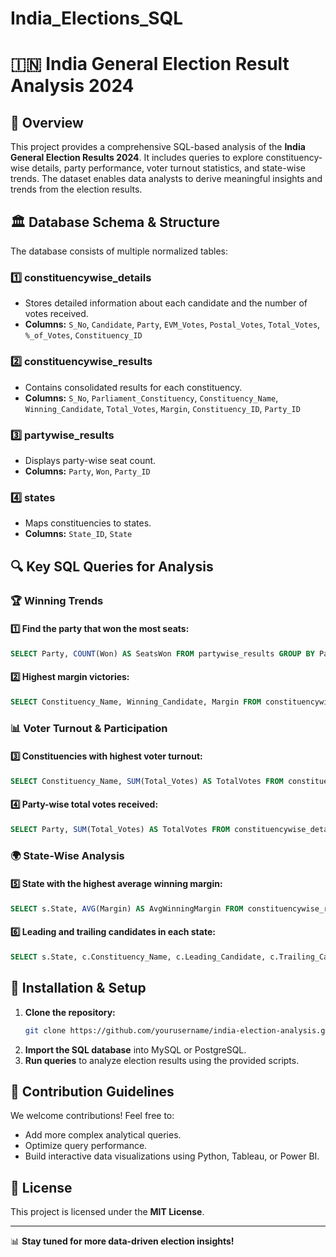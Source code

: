 # India_Elections_SQL
# 🇮🇳 India General Election Result Analysis 2024

## 📌 Overview
This project provides a comprehensive SQL-based analysis of the **India General Election Results 2024**. It includes queries to explore constituency-wise details, party performance, voter turnout statistics, and state-wise trends. The dataset enables data analysts to derive meaningful insights and trends from the election results.

## 🏛 Database Schema & Structure
The database consists of multiple normalized tables:

### **1️⃣ constituencywise_details**
- Stores detailed information about each candidate and the number of votes received.
- **Columns:** `S_No`, `Candidate`, `Party`, `EVM_Votes`, `Postal_Votes`, `Total_Votes`, `%_of_Votes`, `Constituency_ID`

### **2️⃣ constituencywise_results**
- Contains consolidated results for each constituency.
- **Columns:** `S_No`, `Parliament_Constituency`, `Constituency_Name`, `Winning_Candidate`, `Total_Votes`, `Margin`, `Constituency_ID`, `Party_ID`

### **3️⃣ partywise_results**
- Displays party-wise seat count.
- **Columns:** `Party`, `Won`, `Party_ID`

### **4️⃣ states**
- Maps constituencies to states.
- **Columns:** `State_ID`, `State`

## 🔍 Key SQL Queries for Analysis
### 🏆 Winning Trends
#### 1️⃣ Find the party that won the most seats:
```sql
SELECT Party, COUNT(Won) AS SeatsWon FROM partywise_results GROUP BY Party ORDER BY SeatsWon DESC;
```
#### 2️⃣ Highest margin victories:
```sql
SELECT Constituency_Name, Winning_Candidate, Margin FROM constituencywise_results ORDER BY Margin DESC LIMIT 10;
```

### 📊 Voter Turnout & Participation
#### 3️⃣ Constituencies with highest voter turnout:
```sql
SELECT Constituency_Name, SUM(Total_Votes) AS TotalVotes FROM constituencywise_results GROUP BY Constituency_Name ORDER BY TotalVotes DESC LIMIT 10;
```
#### 4️⃣ Party-wise total votes received:
```sql
SELECT Party, SUM(Total_Votes) AS TotalVotes FROM constituencywise_details GROUP BY Party ORDER BY TotalVotes DESC;
```

### 🌍 State-Wise Analysis
#### 5️⃣ State with the highest average winning margin:
```sql
SELECT s.State, AVG(Margin) AS AvgWinningMargin FROM constituencywise_results c JOIN states s ON c.Constituency_ID = s.State_ID GROUP BY s.State ORDER BY AvgWinningMargin DESC LIMIT 5;
```
#### 6️⃣ Leading and trailing candidates in each state:
```sql
SELECT s.State, c.Constituency_Name, c.Leading_Candidate, c.Trailing_Candidate FROM statewise_results c JOIN states s ON c.State_ID = s.State_ID ORDER BY s.State;
```

## 🚀 Installation & Setup
1. **Clone the repository:**
   ```sh
   git clone https://github.com/yourusername/india-election-analysis.git
   ```
2. **Import the SQL database** into MySQL or PostgreSQL.
3. **Run queries** to analyze election results using the provided scripts.

## 📢 Contribution Guidelines
We welcome contributions! Feel free to:
- Add more complex analytical queries.
- Optimize query performance.
- Build interactive data visualizations using Python, Tableau, or Power BI.

## 📜 License
This project is licensed under the **MIT License**.

---
📊 **Stay tuned for more data-driven election insights!**

